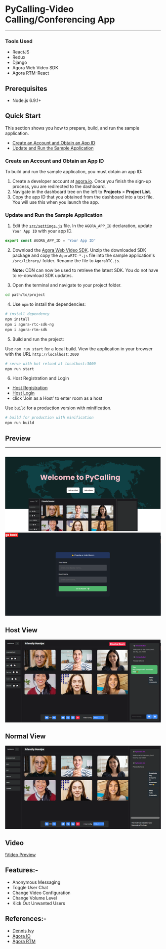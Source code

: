 # PyCalling-Video Calling/Conferencing App
---
### Tools Used
* ReactJS
* Redux
* Django
* Agora Web Video SDK
* Agora RTM-React
## Prerequisites

- Node.js 6.9.1+


## Quick Start

This section shows you how to prepare, build, and run the sample application.

- [Create an Account and Obtain an App ID](#create-an-account-and-obtain-an-app-id)
- [Update and Run the Sample Application](#update-and-run-the-sample-application) 


### Create an Account and Obtain an App ID
To build and run the sample application, you must obtain an app ID: 

1. Create a developer account at [agora.io](https://dashboard.agora.io/signin/). Once you finish the sign-up process, you are redirected to the dashboard.
2. Navigate in the dashboard tree on the left to **Projects** > **Project List**.
3. Copy the app ID that you obtained from the dashboard into a text file. You will use this when you launch the app.


### Update and Run the Sample Application 

1. Edit the [`src/settings.js`](src/settings.js) file. In the `AGORA_APP_ID` declaration, update `Your App ID` with your app ID.

```JavaScript
export const AGORA_APP_ID = 'Your App ID'
```

2. Download the [Agora Web Video SDK](https://www.agora.io/en/download/). Unzip the downloaded SDK package and copy the `AgoraRTC-*.js` file into the sample application's `/src/library/` folder. Rename the file to `AgoraRTC.js`.

	**Note:** CDN can now be used to retrieve the latest SDK. You do not have to re-download SDK updates.
		
3. Open the terminal and navigate to your project folder.

``` bash
cd path/to/project
```

4. Use `npm` to install the dependencies:

``` bash
# install dependency
npm install
npm i agora-rtc-sdk-ng
npm i agora-rtm-sdk
```

5. Build and run the project:

Use `npm run start` for a local build. View the application in your browser with the URL `http://localhost:3000`


```bash
# serve with hot reload at localhost:3000
npm run start
```
6. Host Registration and Login
*  [Host Registration](https://pycallingbackend-production.up.railway.app/api/register/)
*  [Host Login](https://pycallingbackend-production.up.railway.app//api/token/)
*  click 'Join as a Host' to enter room as a host

Use `build` for a production version with minification.

```bash
# build for production with minification
npm run build
```
## Preview 
---
![Landing Page](./src/components/Preview2.png)
![Landing Page](./src/components/Lobby.png)
---
## Host View
![Preview2](./src/components/Preview6.png)
## Normal View
![Preview1](./src/components/Preview5.png)
## Video 
[!Video Preview](https://www.youtube.com/watch?v=CNJ3SwTHBq0)

## Features:-
* Anonymous Messaging 
* Toggle User Chat
* Change Video Configuration
* Change Volume Level
* Kick Out Unwanted Users

## References:-
* [Dennis Ivy](https://www.youtube.com/watch?v=QsH8FL0952k "Dennis Ivy webRTC tut")
* [Agora IO](https://www.agora.io/en/blog/muting-and-unmuting-a-remote-user-in-a-video-call-web "Mute and Unmute Users")
* [Agora RTM](https://agoraio-community.github.io/Agora-RTM-React/)
